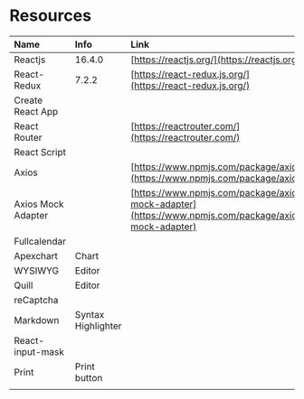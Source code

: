 # Resources

| Name | Info | Link |
| :--- | :--- | :--- |
| Reactjs | 16.4.0 | [https://reactjs.org/](https://reactjs.org/) |
| React-Redux | 7.2.2 | [https://react-redux.js.org/](https://react-redux.js.org/) |
| Create React App |  |  |
| React Router |  | [https://reactrouter.com/](https://reactrouter.com/) |
| React Script |  |  |
| Axios |  | [https://www.npmjs.com/package/axios](https://www.npmjs.com/package/axios) |
| Axios Mock Adapter |  | [https://www.npmjs.com/package/axios-mock-adapter](https://www.npmjs.com/package/axios-mock-adapter) |
| Fullcalendar |  |  |
| Apexchart | Chart |  |
| WYSIWYG | Editor |  |
| Quill | Editor |  |
| reCaptcha |  |  |
| Markdown | Syntax Highlighter |  |
| React-input-mask |  |  |
| Print | Print button |  |
|  |  |  |

